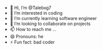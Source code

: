 - 👋 Hi, I’m @Talebxg7
- 👀 I’m interested in coding 
- 🌱 I’m currently learning software engineer 
- 💞️ I’m looking to collaborate on projects
- 📫 How to reach me ...
- 😄 Pronouns: he
- ⚡ Fun fact: bad coder 

<!---
Talebxg7/Talebxg7 is a ✨ special ✨ repository because its `README.md` (this file) appears on your GitHub profile.
You can click the Preview link to take a look at your changes.
--->
